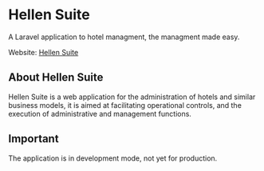 # Hellen Suite

A Laravel application to hotel managment, the managment made easy.

Website: [Hellen Suite](https://hellensuite.com)

## About Hellen Suite

Hellen Suite is a web application for the administration of hotels and similar business models, it is aimed at facilitating operational controls, and the execution of administrative and management functions.

## Important

The application is in development mode, not yet for production.



